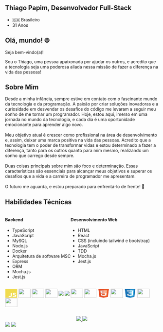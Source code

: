 ## Thiago Papim, Desenvolvedor Full-Stack

- 🇧🇷 Brasileiro
- 31 Anos

## Olá, mundo! 🌐

Seja bem-vindo(a)!

Sou o Thiago, uma pessoa apaixonada por ajudar os outros, e acredito que a tecnologia seja uma poderosa aliada nessa missão de fazer a diferença na vida das pessoas!



## Sobre Mim


Desde a minha infância, sempre estive em contato com o fascinante mundo da tecnologia e da programação. A paixão por criar soluções inovadoras e a curiosidade em desvendar os desafios do código me levaram a seguir meu sonho de me tornar um programador. Hoje, estou aqui, imerso em uma jornada no mundo da tecnologia, e cada dia é uma oportunidade emocionante para aprender algo novo.
<br><br>
Meu objetivo atual é crescer como profissional na área de desenvolvimento e, assim, deixar uma marca positiva na vida das pessoas. Acredito que a tecnologia tem o poder de transformar vidas e estou determinado a fazer a diferença, tanto para os outros quanto para mim mesmo, realizando um sonho que carrego desde sempre.
<br><br>Duas coisas principais sobre mim são foco e determinação. Essas características são essenciais para alcançar meus objetivos e superar os desafios que a vida e a carreira de programador me apresentam.
<br><br> O futuro me aguarda, e estou preparado para enfrentá-lo de frente! 🚀

## Habilidades Técnicas

<div style="display:flex">
<div>

#### Backend

- TypeScript
- JavaScript
- MySQL
- Node.js
- Docker
- Arquitetura de software MSC
- Express
- ORM
- Mocha.js
- Jest.js
</div>
<div>

#### Desenvolvimento Web
- HTML
- React
- CSS (incluindo tailwind e bootstrap)
- JavaScript
- TDD
- Mocha.js
- Jest.js

</div>
</div>
    
<div style="display: inline_block"><br>
  <img align="center" alt="TypeScript" height="30" width="40" src="https://raw.githubusercontent.com/devicons/devicon/master/icons/javascript/javascript-plain.svg">
  <img align="center" height="30" width="40" src="https://cdn.jsdelivr.net/gh/devicons/devicon/icons/typescript/typescript-plain.svg" />
  <img align="center" height="30" width="40" src="https://cdn.jsdelivr.net/gh/devicons/devicon/icons/docker/docker-plain-wordmark.svg" />
  <img align="center" height="30" width="40" src="https://www.svgrepo.com/show/354099/mysql.svg" />
  <img align="center" height="90" src="https://cdn.jsdelivr.net/gh/devicons/devicon/icons/express/express-original-wordmark.svg" />
  <img  align="center" height="90" src="https://cdn.jsdelivr.net/gh/devicons/devicon/icons/nodejs/nodejs-original-wordmark.svg" />
  <img align="center" height="30" width="40" src="https://cdn.jsdelivr.net/gh/devicons/devicon/icons/jest/jest-plain.svg" />
  <img align="center" height="30" width="40" src="https://cdn.jsdelivr.net/gh/devicons/devicon/icons/mocha/mocha-plain.svg" />

  <img align="center" alt="HTML" height="30" width="40" src="https://raw.githubusercontent.com/devicons/devicon/master/icons/html5/html5-original.svg">
  <img align="center" height="30" width="40" src="https://cdn.jsdelivr.net/gh/devicons/devicon/icons/react/react-original.svg" />
  <img align="center" alt="CSS" height="30" width="40" src="https://raw.githubusercontent.com/devicons/devicon/master/icons/css3/css3-original.svg">
  <img align="center" height="30" width="40" src="https://cdn.jsdelivr.net/gh/devicons/devicon/icons/bootstrap/bootstrap-original.svg" />
  <img align="center" height="30" width="40" src="https://cdn.jsdelivr.net/gh/devicons/devicon/icons/tailwindcss/tailwindcss-plain.svg" />

</div>

 ##
<div align="center">
   <a href="https://github.com/thiago-papim">
     <img src="https://github-readme-stats.vercel.app/api?username=thiago-papim&show_icons=true&theme=dark"
        height="180em">
     <img src="https://github-readme-stats.vercel.app/api/top-langs/?username=thiago-papim&show_icons=true&theme=dark"
        height="180em">
 </div>

<div> 
  <a href = "mailto:thiago-fourp@gmail.com"><img src="https://img.shields.io/badge/-Gmail-%23333?style=for-the-badge&logo=gmail&logoColor=white" target="_blank"></a>
  <a href="https://www.linkedin.com/in/thiago-papim/" target="_blank" rel="noreferrer"><img src="https://img.shields.io/badge/-LinkedIn-%230077B5?style=for-the-badge&logo=linkedin&logoColor=white" target="_blank"></a>
</div>
